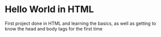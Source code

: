 # Hello World in HTML

First project done in HTML and learning the basics, as well as getting to know the head and body tags for the first time
